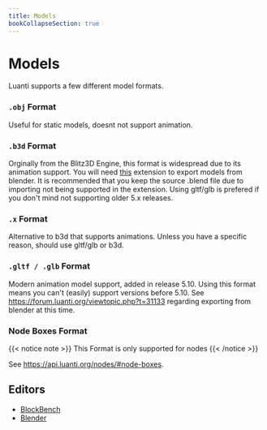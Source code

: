 ```yaml
---
title: Models
bookCollapseSection: true
---
```


# Models

Luanti supports a few different model formats.

### `.obj` Format

Useful for static models, doesnt not support animation.

### `.b3d` Format

Orginally from the Blitz3D Engine, this format is widespread due to its animation support. You will need [this](https://github.com/GreenXenith/io_scene_b3d) extension to export models from blender. It is recommended that you keep the source .blend file due to importing not being supported in the extension. Using gltf/glb is prefered if you don't mind not supporting older 5.x releases.

### `.x` Format

Alternative to b3d that supports animations. Unless you have a specific reason, should use gltf/glb or b3d.

### `.gltf / .glb` Format

Modern animation model support, added in release 5.10. Using this format means you can't (easily) support versions before 5.10. See https://forum.luanti.org/viewtopic.php?t=31133 regarding exporting from blender at this time.

### Node Boxes Format

{{< notice note >}}
This Format is only supported for nodes
{{< /notice >}}

See https://api.luanti.org/nodes/#node-boxes.

## Editors

* [BlockBench](/models/blockbench)
* [Blender](https://wiki.luanti.org/Using_Blender)
